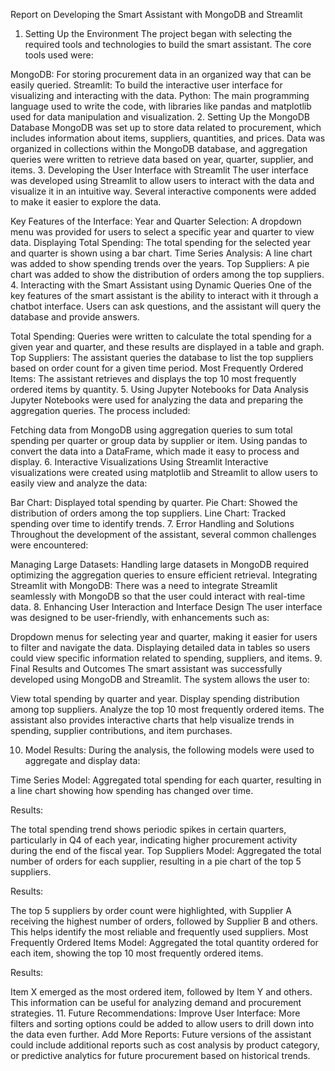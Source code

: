 Report on Developing the Smart Assistant with MongoDB and Streamlit
1. Setting Up the Environment
The project began with selecting the required tools and technologies to build the smart assistant. The core tools used were:

MongoDB: For storing procurement data in an organized way that can be easily queried.
Streamlit: To build the interactive user interface for visualizing and interacting with the data.
Python: The main programming language used to write the code, with libraries like pandas and matplotlib used for data manipulation and visualization.
2. Setting Up the MongoDB Database
MongoDB was set up to store data related to procurement, which includes information about items, suppliers, quantities, and prices.
Data was organized in collections within the MongoDB database, and aggregation queries were written to retrieve data based on year, quarter, supplier, and items.
3. Developing the User Interface with Streamlit
The user interface was developed using Streamlit to allow users to interact with the data and visualize it in an intuitive way. Several interactive components were added to make it easier to explore the data.

Key Features of the Interface:
Year and Quarter Selection: A dropdown menu was provided for users to select a specific year and quarter to view data.
Displaying Total Spending: The total spending for the selected year and quarter is shown using a bar chart.
Time Series Analysis: A line chart was added to show spending trends over the years.
Top Suppliers: A pie chart was added to show the distribution of orders among the top suppliers.
4. Interacting with the Smart Assistant using Dynamic Queries
One of the key features of the smart assistant is the ability to interact with it through a chatbot interface. Users can ask questions, and the assistant will query the database and provide answers.

Total Spending: Queries were written to calculate the total spending for a given year and quarter, and these results are displayed in a table and graph.
Top Suppliers: The assistant queries the database to list the top suppliers based on order count for a given time period.
Most Frequently Ordered Items: The assistant retrieves and displays the top 10 most frequently ordered items by quantity.
5. Using Jupyter Notebooks for Data Analysis
Jupyter Notebooks were used for analyzing the data and preparing the aggregation queries. The process included:

Fetching data from MongoDB using aggregation queries to sum total spending per quarter or group data by supplier or item.
Using pandas to convert the data into a DataFrame, which made it easy to process and display.
6. Interactive Visualizations Using Streamlit
Interactive visualizations were created using matplotlib and Streamlit to allow users to easily view and analyze the data:

Bar Chart: Displayed total spending by quarter.
Pie Chart: Showed the distribution of orders among the top suppliers.
Line Chart: Tracked spending over time to identify trends.
7. Error Handling and Solutions
Throughout the development of the assistant, several common challenges were encountered:

Managing Large Datasets: Handling large datasets in MongoDB required optimizing the aggregation queries to ensure efficient retrieval.
Integrating Streamlit with MongoDB: There was a need to integrate Streamlit seamlessly with MongoDB so that the user could interact with real-time data.
8. Enhancing User Interaction and Interface Design
The user interface was designed to be user-friendly, with enhancements such as:

Dropdown menus for selecting year and quarter, making it easier for users to filter and navigate the data.
Displaying detailed data in tables so users could view specific information related to spending, suppliers, and items.
9. Final Results and Outcomes
The smart assistant was successfully developed using MongoDB and Streamlit. The system allows the user to:

View total spending by quarter and year.
Display spending distribution among top suppliers.
Analyze the top 10 most frequently ordered items.
The assistant also provides interactive charts that help visualize trends in spending, supplier contributions, and item purchases.

10. Model Results:
During the analysis, the following models were used to aggregate and display data:

Time Series Model: Aggregated total spending for each quarter, resulting in a line chart showing how spending has changed over time.

Results:

The total spending trend shows periodic spikes in certain quarters, particularly in Q4 of each year, indicating higher procurement activity during the end of the fiscal year.
Top Suppliers Model: Aggregated the total number of orders for each supplier, resulting in a pie chart of the top 5 suppliers.

Results:

The top 5 suppliers by order count were highlighted, with Supplier A receiving the highest number of orders, followed by Supplier B and others. This helps identify the most reliable and frequently used suppliers.
Most Frequently Ordered Items Model: Aggregated the total quantity ordered for each item, showing the top 10 most frequently ordered items.

Results:

Item X emerged as the most ordered item, followed by Item Y and others. This information can be useful for analyzing demand and procurement strategies.
11. Future Recommendations:
Improve User Interface: More filters and sorting options could be added to allow users to drill down into the data even further.
Add More Reports: Future versions of the assistant could include additional reports such as cost analysis by product category, or predictive analytics for future procurement based on historical trends.
